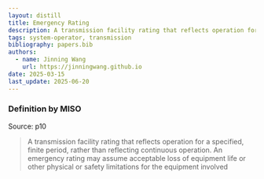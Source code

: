 ```yaml
---
layout: distill
title: Emergency Rating
description: A transmission facility rating that reflects operation for a specified, finite period.
tags: system-operator, transmission
bibliography: papers.bib
authors:
  - name: Jinning Wang
    url: https://jinningwang.github.io
date: 2025-03-15
last_update: 2025-06-20
---
```


### Definition by MISO

Source: <d-cite key="miso2023ferc881"></d-cite> p10

> A transmission facility rating that reflects operation for a specified, finite period, rather than reflecting continuous operation. An emergency rating may assume acceptable loss of equipment life or other physical or safety limitations for the equipment involved
